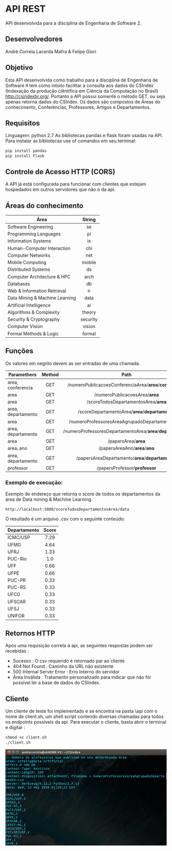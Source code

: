 # API REST
API desenvolvida para a disciplina de Engenharia de Software 2.

## Desenvolvedores

André Correia Lacerda Mafra & Felipe Giori

## Objetivo

Esta API desenvolvida como trabalho para a disciplina de Engenharia de Software II tem como intuito facilitar a consulta
aos dados do CSIndex (Indexação da produção ciêntífica em Ciência da Computação no Brasil) http://csindexbr.org/. Portanto a API possui somente
o método GET, ou seja apenas retorna dados do CSIndex.
Os dados são compostos de Áreas do conhecimento, Conferências, Professores, Artigos e Departamentos.

## Requisitos
Linguagem: python 2.7
As bibliotecas pandas e flask foram usadas na API. Para instalar as bibliotecas use of comandos em seu terminal: 
```
pip install pandas
pip install Flask
```
## Controle de Acesso HTTP (CORS)
A API já está configurada para funcionar com clientes que estejam hospedados em outros servidores que não o da api.

## Áreas do conhecimento
| Área | String |
| ------| :----: |
|Software Engineering|se|
|Programming Languages|pl|
|Information Systems|is|
|Human-Computer Interaction|chi|
|Computer Networks|net|
|Mobile Computing|mobile|
|Distributed Systems|ds|
|Computer Architecture & HPC|arch|
|Databases|db|
|Web & Information Retrieval|ir|
|Data Mining & Machine Learning|data|
|Artificial Intelligence|ai|
|Algorithms & Complexity|theory|
|Security & Cryptography|security|
|Computer Vision|vision|
|Formal Methods & Logic|formal|
## Funções
Os valores em negrito devem as ser entradas de uma chamada.

| Paramethers       | Method          | Path  | Format |
| ------------- |:-------------:|:-----:|:-----:|
| area, conferencia | GET | /numeroPublicacoesConferenciaArea/**area**/**conferencia** | CSV |
| area | GET | /numeroPublicacoesArea/**area** | CSV |
| area | GET | /scoreTodosDepartamentosArea/**area** | CSV |
|area, departamento|GET|/scoreDepartamentoArea/**area**/**departamento**|CSV|
|area|GET|/numeroProfessoresAreaAgrupadoDepartamento/**area**|CSV|
|area, departamento|GET|/numeroProfessoresDepartamentoArea/**area**/**departamento**|CSV|
|area|GET|/papersArea/**area**|CSV|
|area, ano|GET|/papersAreaAno/**area**/**ano**|CSV|
|area, departamento|GET|/papersAreaDepartamento/**area**/**departamento**|CSV|
|professor|GET|/papersProfessor/**professor**|CSV|

### Exemplo de execução:
Exemplo de endereço que retorna o score de todos os departamentos da área de Data mining & Machine Learning.
```
http://localhost:5000/scoreTodosDepartamentosArea/data
```
O resultado é um arquivo .csv com o seguinte conteúdo:

| Departamento | Score |
|----------|:-------:|
|ICMC/USP|7.29|
|UFMG|4.64|
|UFRJ|1.33|
|PUC-Rio|1.0|
|UFF|0.66|
|UFPE|0.66|
|PUC-PR|0.33|
|PUC-RS|0.33|
|UFCG|0.33|
|UFSCAR|0.33|
|UFSJ|0.33|
|UNIFOR|0.33|

## Retornos HTTP

Após uma requisição correta à api, as seguintes respostas podem ser recebidas :
* Sucesso : O csv requerido é retornado par ao cliente
* 404 Not Found : Caminho da URL não existente
* 500 Internal Server Error : Erro Interno do servidor
* Área Inválida : Tratamento personalizado para indicar que não foi possível ler a base de dados do CSIndex.

## Cliente

Um cliente de teste foi implementado e se encontra na pasta \api com o nome de client.sh, um shell script contendo diversas 
chamadas para todos os endpoints possíveis da api.
Para executar o cliente, basta abrir o terminal e digitar :
```
chmod +x client.sh
./client.sh
```
![Screenshot](es2.png)
